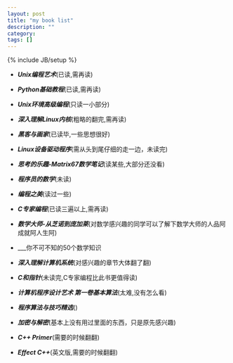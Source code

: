 ```yaml
---
layout: post
title: "my book list"
description: ""
category: 
tags: []
---
```

{% include JB/setup %}

+ ___Unix编程艺术___(已读,需再读)

+ ___Python基础教程___(已读,需再读)

+ ___Unix环境高级编程___(只读一小部分)

+ ___深入理解Linux内核___(粗略的翻完,需再读)

+ ___黑客与画家___(已读毕,一些思想很好)

+ ___Linux设备驱动程序___(需从头到尾仔细的走一边，未读完)

+ ___思考的乐趣-Matrix67数学笔记___(读某些,大部分还没看)

+ ___程序员的数学___(未读)

+ ___编程之美___(读过一些)

+ ___C专家编程___(已读三遍以上,需再读)

+ ___数学大师-从芝诺到庞加莱___(对数学感兴趣的同学可以了解下数学大师的人品阿成就阿人生阿)

+ ___你不可不知的50个数学知识

+ ___深入理解计算机系统___(对感兴趣的章节大体翻了翻)

+ ___C和指针___(未读完,C专家编程比此书更值得读)

+ ___计算机程序设计艺术 第一卷基本算法___(太难,没有怎么看)

+ ___程序算法与技巧精选___()

+ ___加密与解密___(基本上没有用过里面的东西，只是原先感兴趣)

+ ___C++ Primer___(需要的时候翻翻)

+ ___Effect C++___(英文版,需要的时候翻翻)

